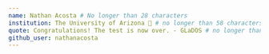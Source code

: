 ```yaml
---
name: Nathan Acosta # No longer than 28 characters
institution: The University of Arizona 🚩 # no longer than 58 characters
quote: Congratulations! The test is now over. - GLaDOS # no longer than 100 characters, avoid using quotes(") to guarantee the format remains the same.
github_user: nathanacosta
---
```

